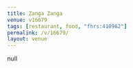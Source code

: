 ```yaml
---
title: Zanga Zanga
venue: v16679
tags: [restaurant, food, "fhrs:410962"]
permalink: /v/16679/
layout: venue
---
```

null
